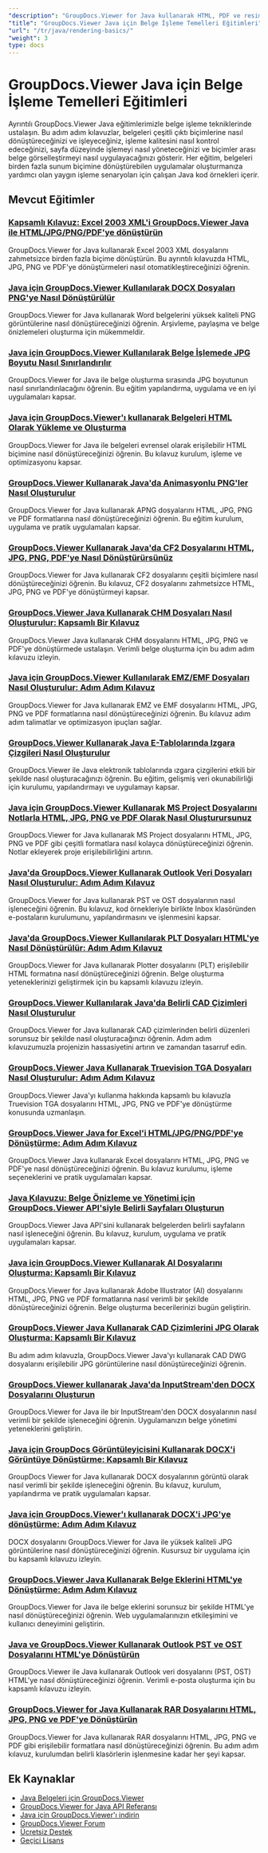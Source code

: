 ```yaml
---
"description": "GroupDocs.Viewer for Java kullanarak HTML, PDF ve resim formatları da dahil olmak üzere belgeleri birden fazla çıktı formatına dönüştürmeye yönelik kapsamlı eğitimler."
"title": "GroupDocs.Viewer Java için Belge İşleme Temelleri Eğitimleri"
"url": "/tr/java/rendering-basics/"
"weight": 3
type: docs
---
```

# GroupDocs.Viewer Java için Belge İşleme Temelleri Eğitimleri

Ayrıntılı GroupDocs.Viewer Java eğitimlerimizle belge işleme tekniklerinde ustalaşın. Bu adım adım kılavuzlar, belgeleri çeşitli çıktı biçimlerine nasıl dönüştüreceğinizi ve işleyeceğiniz, işleme kalitesini nasıl kontrol edeceğinizi, sayfa düzeyinde işlemeyi nasıl yöneteceğinizi ve biçimler arası belge görselleştirmeyi nasıl uygulayacağınızı gösterir. Her eğitim, belgeleri birden fazla sunum biçimine dönüştürebilen uygulamalar oluşturmanıza yardımcı olan yaygın işleme senaryoları için çalışan Java kod örnekleri içerir.

## Mevcut Eğitimler

### [Kapsamlı Kılavuz: Excel 2003 XML'i GroupDocs.Viewer Java ile HTML/JPG/PNG/PDF'ye dönüştürün](./groupdocs-viewer-java-excel-2003-xml-conversion/)
GroupDocs.Viewer for Java kullanarak Excel 2003 XML dosyalarını zahmetsizce birden fazla biçime dönüştürün. Bu ayrıntılı kılavuzda HTML, JPG, PNG ve PDF'ye dönüştürmeleri nasıl otomatikleştireceğinizi öğrenin.

### [Java için GroupDocs.Viewer Kullanılarak DOCX Dosyaları PNG'ye Nasıl Dönüştürülür](./render-docx-png-groupdocs-viewer-java/)
GroupDocs.Viewer for Java kullanarak Word belgelerini yüksek kaliteli PNG görüntülerine nasıl dönüştüreceğinizi öğrenin. Arşivleme, paylaşma ve belge önizlemeleri oluşturma için mükemmeldir.

### [Java için GroupDocs.Viewer Kullanılarak Belge İşlemede JPG Boyutu Nasıl Sınırlandırılır](./groupdocs-viewer-java-limit-jpg-size-rendering/)
GroupDocs.Viewer for Java ile belge oluşturma sırasında JPG boyutunun nasıl sınırlandırılacağını öğrenin. Bu eğitim yapılandırma, uygulama ve en iyi uygulamaları kapsar.

### [Java için GroupDocs.Viewer'ı kullanarak Belgeleri HTML Olarak Yükleme ve Oluşturma](./groupdocs-viewer-java-html-rendering/)
GroupDocs.Viewer for Java ile belgeleri evrensel olarak erişilebilir HTML biçimine nasıl dönüştüreceğinizi öğrenin. Bu kılavuz kurulum, işleme ve optimizasyonu kapsar.

### [GroupDocs.Viewer Kullanarak Java'da Animasyonlu PNG'ler Nasıl Oluşturulur](./render-apng-groupdocs-viewer-java/)
GroupDocs.Viewer for Java kullanarak APNG dosyalarını HTML, JPG, PNG ve PDF formatlarına nasıl dönüştüreceğinizi öğrenin. Bu eğitim kurulum, uygulama ve pratik uygulamaları kapsar.

### [GroupDocs.Viewer Kullanarak Java'da CF2 Dosyalarını HTML, JPG, PNG, PDF'ye Nasıl Dönüştürürsünüz](./render-cf2-files-groupdocs-java/)
GroupDocs.Viewer for Java kullanarak CF2 dosyalarını çeşitli biçimlere nasıl dönüştüreceğinizi öğrenin. Bu kılavuz, CF2 dosyalarını zahmetsizce HTML, JPG, PNG ve PDF'ye dönüştürmeyi kapsar.

### [GroupDocs.Viewer Java Kullanarak CHM Dosyaları Nasıl Oluşturulur: Kapsamlı Bir Kılavuz](./render-chm-groupdocs-viewer-java/)
GroupDocs.Viewer Java kullanarak CHM dosyalarını HTML, JPG, PNG ve PDF'ye dönüştürmede ustalaşın. Verimli belge oluşturma için bu adım adım kılavuzu izleyin.

### [Java için GroupDocs.Viewer Kullanılarak EMZ/EMF Dosyaları Nasıl Oluşturulur: Adım Adım Kılavuz](./render-emz-emf-groupdocs-viewer-java/)
GroupDocs.Viewer for Java kullanarak EMZ ve EMF dosyalarını HTML, JPG, PNG ve PDF formatlarına nasıl dönüştüreceğinizi öğrenin. Bu kılavuz adım adım talimatlar ve optimizasyon ipuçları sağlar.

### [GroupDocs.Viewer Kullanarak Java E-Tablolarında Izgara Çizgileri Nasıl Oluşturulur](./render-grid-lines-java-spreadsheets-groupdocs-viewer/)
GroupDocs.Viewer ile Java elektronik tablolarında ızgara çizgilerini etkili bir şekilde nasıl oluşturacağınızı öğrenin. Bu eğitim, gelişmiş veri okunabilirliği için kurulumu, yapılandırmayı ve uygulamayı kapsar.

### [Java için GroupDocs.Viewer Kullanarak MS Project Dosyalarını Notlarla HTML, JPG, PNG ve PDF Olarak Nasıl Oluşturursunuz](./render-ms-project-html-jpg-png-pdf-notes-groupdocs-java/)
GroupDocs.Viewer for Java kullanarak MS Project dosyalarını HTML, JPG, PNG ve PDF gibi çeşitli formatlara nasıl kolayca dönüştüreceğinizi öğrenin. Notlar ekleyerek proje erişilebilirliğini artırın.

### [Java'da GroupDocs.Viewer Kullanarak Outlook Veri Dosyaları Nasıl Oluşturulur: Adım Adım Kılavuz](./rendering-outlook-data-files-groupdocs-viewer-java/)
GroupDocs.Viewer for Java kullanarak PST ve OST dosyalarının nasıl işleneceğini öğrenin. Bu kılavuz, kod örnekleriyle birlikte Inbox klasöründen e-postaların kurulumunu, yapılandırmasını ve işlenmesini kapsar.

### [Java'da GroupDocs.Viewer Kullanılarak PLT Dosyaları HTML'ye Nasıl Dönüştürülür: Adım Adım Kılavuz](./render-plt-files-html-groupdocs-viewer-java/)
GroupDocs.Viewer for Java kullanarak Plotter dosyalarını (PLT) erişilebilir HTML formatına nasıl dönüştüreceğinizi öğrenin. Belge oluşturma yeteneklerinizi geliştirmek için bu kapsamlı kılavuzu izleyin.

### [GroupDocs.Viewer Kullanılarak Java'da Belirli CAD Çizimleri Nasıl Oluşturulur](./render-cad-groupdocs-viewer-java/)
GroupDocs.Viewer for Java kullanarak CAD çizimlerinden belirli düzenleri sorunsuz bir şekilde nasıl oluşturacağınızı öğrenin. Adım adım kılavuzumuzla projenizin hassasiyetini artırın ve zamandan tasarruf edin.

### [GroupDocs.Viewer Java Kullanarak Truevision TGA Dosyaları Nasıl Oluşturulur: Adım Adım Kılavuz](./render-tga-files-groupdocs-viewer-java-guide/)
GroupDocs.Viewer Java'yı kullanma hakkında kapsamlı bu kılavuzla Truevision TGA dosyalarını HTML, JPG, PNG ve PDF'ye dönüştürme konusunda uzmanlaşın.

### [GroupDocs.Viewer Java for Excel'i HTML/JPG/PNG/PDF'ye Dönüştürme: Adım Adım Kılavuz](./groupdocs-viewer-java-excel-to-html-jpg-png-pdf/)
GroupDocs.Viewer Java kullanarak Excel dosyalarını HTML, JPG, PNG ve PDF'ye nasıl dönüştüreceğinizi öğrenin. Bu kılavuz kurulumu, işleme seçeneklerini ve pratik uygulamaları kapsar.

### [Java Kılavuzu: Belge Önizleme ve Yönetimi için GroupDocs.Viewer API'siyle Belirli Sayfaları Oluşturun](./java-groupdocs-viewer-render-pages-api-tutorial/)
GroupDocs.Viewer Java API'sini kullanarak belgelerden belirli sayfaların nasıl işleneceğini öğrenin. Bu kılavuz, kurulum, uygulama ve pratik uygulamaları kapsar.

### [Java için GroupDocs.Viewer Kullanarak AI Dosyalarını Oluşturma: Kapsamlı Bir Kılavuz](./render-ai-files-groupdocs-viewer-java/)
GroupDocs.Viewer for Java kullanarak Adobe Illustrator (AI) dosyalarını HTML, JPG, PNG ve PDF formatlarına nasıl verimli bir şekilde dönüştüreceğinizi öğrenin. Belge oluşturma becerilerinizi bugün geliştirin.

### [GroupDocs.Viewer Java Kullanarak CAD Çizimlerini JPG Olarak Oluşturma: Kapsamlı Bir Kılavuz](./render-cad-drawings-jpg-groupdocs-viewer-java/)
Bu adım adım kılavuzla, GroupDocs.Viewer Java'yı kullanarak CAD DWG dosyalarını erişilebilir JPG görüntülerine nasıl dönüştüreceğinizi öğrenin.

### [GroupDocs.Viewer kullanarak Java'da InputStream'den DOCX Dosyalarını Oluşturun](./render-docx-from-inputstream-groupdocs-viewer-java/)
GroupDocs.Viewer for Java ile bir InputStream'den DOCX dosyalarının nasıl verimli bir şekilde işleneceğini öğrenin. Uygulamanızın belge yönetimi yeteneklerini geliştirin.

### [Java için GroupDocs Görüntüleyicisini Kullanarak DOCX'i Görüntüye Dönüştürme: Kapsamlı Bir Kılavuz](./groupdocs-viewer-java-render-docx-to-image/)
GroupDocs Viewer for Java kullanarak DOCX dosyalarının görüntü olarak nasıl verimli bir şekilde işleneceğini öğrenin. Bu kılavuz, kurulum, yapılandırma ve pratik uygulamaları kapsar.

### [Java için GroupDocs.Viewer'ı kullanarak DOCX'i JPG'ye dönüştürme: Adım Adım Kılavuz](./render-docx-to-jpg-groupdocs-viewer-java/)
DOCX dosyalarını GroupDocs.Viewer for Java ile yüksek kaliteli JPG görüntülerine nasıl dönüştüreceğinizi öğrenin. Kusursuz bir uygulama için bu kapsamlı kılavuzu izleyin.

### [GroupDocs.Viewer Java Kullanarak Belge Eklerini HTML'ye Dönüştürme: Adım Adım Kılavuz](./render-document-attachments-html-groupdocs-viewer-java/)
GroupDocs.Viewer for Java ile belge eklerini sorunsuz bir şekilde HTML'ye nasıl dönüştüreceğinizi öğrenin. Web uygulamalarınızın etkileşimini ve kullanıcı deneyimini geliştirin.

### [Java ve GroupDocs.Viewer Kullanarak Outlook PST ve OST Dosyalarını HTML'ye Dönüştürün](./render-outlook-data-html-groupdocs-java/)
GroupDocs.Viewer ile Java kullanarak Outlook veri dosyalarını (PST, OST) HTML'ye nasıl dönüştüreceğinizi öğrenin. Verimli e-posta oluşturma için bu kapsamlı kılavuzu izleyin.

### [GroupDocs.Viewer for Java Kullanarak RAR Dosyalarını HTML, JPG, PNG ve PDF'ye Dönüştürün](./render-rar-files-groupdocs-viewer-java/)
GroupDocs.Viewer for Java kullanarak RAR dosyalarını HTML, JPG, PNG ve PDF gibi erişilebilir formatlara nasıl dönüştüreceğinizi öğrenin. Bu adım adım kılavuz, kurulumdan belirli klasörlerin işlenmesine kadar her şeyi kapsar.

## Ek Kaynaklar

- [Java Belgeleri için GroupDocs.Viewer](https://docs.groupdocs.com/viewer/java/)
- [GroupDocs.Viewer for Java API Referansı](https://reference.groupdocs.com/viewer/java/)
- [Java için GroupDocs.Viewer'ı indirin](https://releases.groupdocs.com/viewer/java/)
- [GroupDocs.Viewer Forum](https://forum.groupdocs.com/c/viewer/9)
- [Ücretsiz Destek](https://forum.groupdocs.com/)
- [Geçici Lisans](https://purchase.groupdocs.com/temporary-license/)